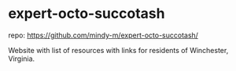 # expert-octo-succotash

repo: https://github.com/mindy-m/expert-octo-succotash/

Website with list of resources with links for residents of Winchester, Virginia.
